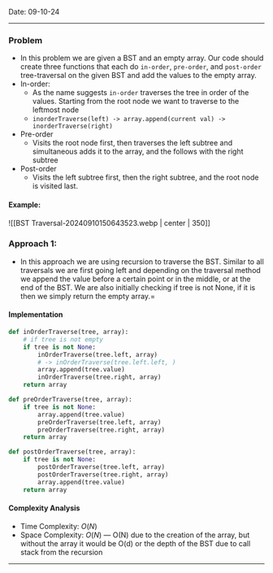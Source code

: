 Date: 09-10-24

---
### Problem

- In this problem we are given a BST and an empty array. Our code should create three functions that each do `in-order`, `pre-order`, and `post-order` tree-traversal on the given BST and add the values to the empty array. 
- In-order:
	- As the name suggests `in-order` traverses the tree in order of the values. Starting from the root node we want to traverse to the leftmost node
	- `inorderTraverse(left) -> array.append(current val) -> inorderTraverse(right) `
- Pre-order
	- Visits the root node first, then traverses the left subtree and simultaneous adds it to the array, and the follows with the right subtree
- Post-order
	- Visits the left subtree first, then the right subtree, and the root node is visited last.

#### Example:

![[BST Traversal-20240910150643523.webp | center | 350]]
### Approach 1: 

- In this approach we are using recursion to traverse the BST. Similar to all traversals we are first going left and depending on the traversal method we append the value before a certain point or in the middle, or at the end of the BST. We are also initially checking if tree is not None, if it is then we simply return the empty array.=
#### Implementation

```python
def inOrderTraverse(tree, array):
    # if tree is not empty
    if tree is not None:
        inOrderTraverse(tree.left, array)
        # -> inOrderTraverse(tree.left.left, )
        array.append(tree.value)
        inOrderTraverse(tree.right, array)
    return array

def preOrderTraverse(tree, array):
    if tree is not None:
        array.append(tree.value)
        preOrderTraverse(tree.left, array)
        preOrderTraverse(tree.right, array)
    return array

def postOrderTraverse(tree, array):
    if tree is not None:
        postOrderTraverse(tree.left, array)
        postOrderTraverse(tree.right, array)
        array.append(tree.value)
    return array
```

#### Complexity Analysis

- Time Complexity: $O(N)$
- Space Complexity: $O(N)$ — O(N) due to the creation of the array, but without the array it would be O(d) or the depth of the BST due to call stack from the recursion

---

